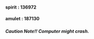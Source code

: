 #### spirit : 136972 ####
#### amulet : 187130 ####
###  ###
##### Caution Note!!   Computer might crash. #####
